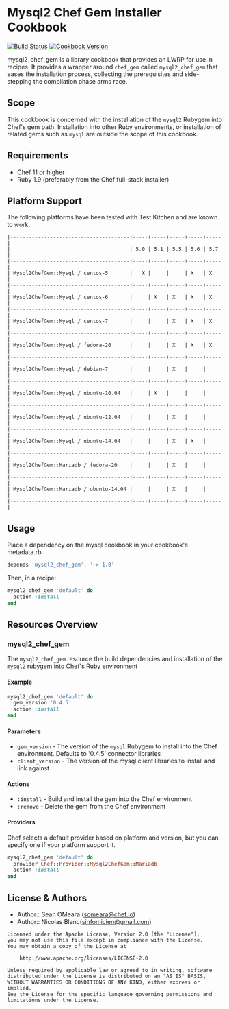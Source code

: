 Mysql2 Chef Gem Installer Cookbook
==================================

[![Build Status](https://travis-ci.org/sinfomicien/mysql2_chef_gem.svg)](https://travis-ci.org/sinfomicien/mysql2_chef_gem)
[![Cookbook Version](http://img.shields.io/cookbook/v/mysql2_chef_gem.svg)](https://supermarket.chef.io/cookbooks/mysql2_chef_gem)

mysql2_chef_gem is a library cookbook that provides an LWRP for use
in recipes. It provides a wrapper around `chef_gem` called
`mysql2_chef_gem` that eases the installation process, collecting the
prerequisites and side-stepping the compilation phase arms race.

Scope
-----
This cookbook is concerned with the installation of the `mysql2`
Rubygem into Chef's gem path. Installation into other Ruby
environments, or installation of related gems such as `mysql` are
outside the scope of this cookbook.

Requirements
------------
* Chef 11 or higher
* Ruby 1.9 (preferably from the Chef full-stack installer)

Platform Support
----------------
The following platforms have been tested with Test Kitchen and are
known to work.

```
|---------------------------------------+-----+-----+-----+-----+-----|
|                                       | 5.0 | 5.1 | 5.5 | 5.6 | 5.7 |
|---------------------------------------+-----+-----+-----+-----+-----|
| Mysql2ChefGem::Mysql / centos-5       |   X |     |     | X   | X   |
|---------------------------------------+-----+-----+-----+-----+-----|
| Mysql2ChefGem::Mysql / centos-6       |     | X   | X   | X   | X   |
|---------------------------------------+-----+-----+-----+-----+-----|
| Mysql2ChefGem::Mysql / centos-7       |     |     | X   | X   | X   |
|---------------------------------------+-----+-----+-----+-----+-----|
| Mysql2ChefGem::Mysql / fedora-20      |     |     | X   | X   | X   |
|---------------------------------------+-----+-----+-----+-----+-----|
| Mysql2ChefGem::Mysql / debian-7       |     |     | X   |     |     |
|---------------------------------------+-----+-----+-----+-----+-----|
| Mysql2ChefGem::Mysql / ubuntu-10.04   |     | X   |     |     |     |
|---------------------------------------+-----+-----+-----+-----+-----|
| Mysql2ChefGem::Mysql / ubuntu-12.04   |     |     | X   |     |     |
|---------------------------------------+-----+-----+-----+-----+-----|
| Mysql2ChefGem::Mysql / ubuntu-14.04   |     |     | X   | X   |     |
|---------------------------------------+-----+-----+-----+-----+-----|
| Mysql2ChefGem::Mariadb / fedora-20    |     |     | X   |     |     |
|---------------------------------------+-----+-----+-----+-----+-----|
| Mysql2ChefGem::Mariadb / ubuntu-14.04 |     |     | X   |     |     |
|---------------------------------------+-----+-----+-----+-----+-----|
```

Usage
-----
Place a dependency on the mysql cookbook in your cookbook's metadata.rb
```ruby
depends 'mysql2_chef_gem', '~> 1.0'
```

Then, in a recipe:

```ruby
mysql2_chef_gem 'default' do
  action :install
end
```

Resources Overview
------------------
### mysql2_chef_gem

The `mysql2_chef_gem` resource the build dependencies and installation
of the `mysql2` rubygem into Chef's Ruby environment

#### Example
```ruby
mysql2_chef_gem 'default' do
  gem_version '0.4.5'
  action :install
end
```
#### Parameters
- `gem_version` - The version of the `mysql` Rubygem to install into
  the Chef environment. Defaults to '0.4.5'
  connector libraries
- `client_version` - The version of the mysql client libraries to
  install and link against

#### Actions
- `:install` - Build and install the gem into the Chef environment
- `:remove` - Delete the gem from the Chef environment

#### Providers
Chef selects a default provider based on platform and version,
but you can specify one if your platform support it.

```ruby
mysql2_chef_gem 'default' do
  provider Chef::Provider::Mysql2ChefGem::Mariadb
  action :install
end
```


License & Authors
-----------------
- Author:: Sean OMeara (<someara@chef.io>)
- Author:: Nicolas Blanc(<sinfomicien@gmail.com>)

```
Licensed under the Apache License, Version 2.0 (the "License");
you may not use this file except in compliance with the License.
You may obtain a copy of the License at

    http://www.apache.org/licenses/LICENSE-2.0

Unless required by applicable law or agreed to in writing, software
distributed under the License is distributed on an "AS IS" BASIS,
WITHOUT WARRANTIES OR CONDITIONS OF ANY KIND, either express or implied.
See the License for the specific language governing permissions and
limitations under the License.
```
